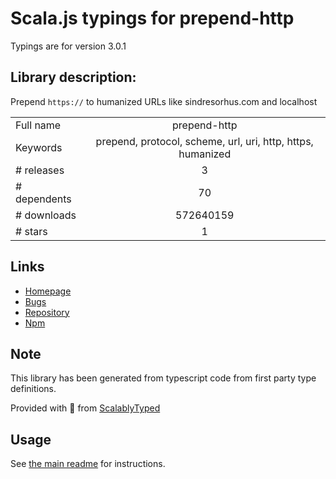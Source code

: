 
# Scala.js typings for prepend-http

Typings are for version 3.0.1

## Library description:
Prepend `https://` to humanized URLs like sindresorhus.com and localhost

|                    |                 |
| ------------------ | :-------------: |
| Full name          | prepend-http |
| Keywords           | prepend, protocol, scheme, url, uri, http, https, humanized |
| # releases         | 3 |
| # dependents       | 70 |
| # downloads        | 572640159 |
| # stars            | 1 |

## Links
- [Homepage](https://github.com/sindresorhus/prepend-http#readme)
- [Bugs](https://github.com/sindresorhus/prepend-http/issues)
- [Repository](https://github.com/sindresorhus/prepend-http)
- [Npm](https://www.npmjs.com/package/prepend-http)
    


## Note
This library has been generated from typescript code from first party type definitions.

Provided with :purple_heart: from [ScalablyTyped](https://github.com/oyvindberg/ScalablyTyped)

## Usage
See [the main readme](../../readme.md) for instructions.


